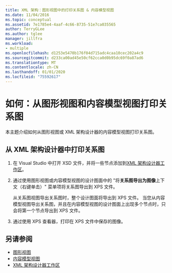 ```yaml
---
title: XML 架构：图形视图中的打印关系图 & 内容模型视图
ms.date: 11/04/2016
ms.topic: conceptual
ms.assetid: 7e1785e4-4aaf-4c66-8735-51e7ca035565
author: TerryGLee
ms.author: tglee
manager: jillfra
ms.workload:
- multiple
ms.openlocfilehash: d1253e5470b176f04d715adc4caa10cec202a4c9
ms.sourcegitcommit: d233ca00ad45e50cf62cca0d0b95dc69f0a87ad6
ms.translationtype: MT
ms.contentlocale: zh-CN
ms.lasthandoff: 01/01/2020
ms.locfileid: "75592617"
---
```

# <a name="how-to-print-diagrams-from-the-graph-view-and-the-content-model-view"></a>如何：从图形视图和内容模型视图打印关系图

本主题介绍如何从图形视图或 XML 架构设计器的内容模型视图打印关系图。

## <a name="to-print-diagrams-from-the-xml-schema-designer"></a>从 XML 架构设计器中打印关系图

1. 在 Visual Studio 中打开 XSD 文件，并将一些节点添加到[XML 架构设计器工作区](../xml-tools/xml-schema-designer-workspace.md)。

2. 通过使用图形视图或内容模型视图的设计图面中的 "将**关系图导出为图像**上下文（右键单击）" 菜单项将关系图导出到 XPS 文件。

     从关系图视图导出关系图时，整个设计图面将导出到 XPS 文件。 当您从内容模型视图导出关系图，并且在内容模型视图的设计图面上出现多个节点时，只会将第一个节点导出到 XPS 文件。

3. 通过使用 XPS 查看器，打印在 XPS 文件中保存的图像。

## <a name="see-also"></a>另请参阅

- [图形视图](../xml-tools/graph-view.md)
- [内容模型视图](../xml-tools/content-model-view.md)
- [XML 架构设计器工作区](../xml-tools/xml-schema-designer-workspace.md)
